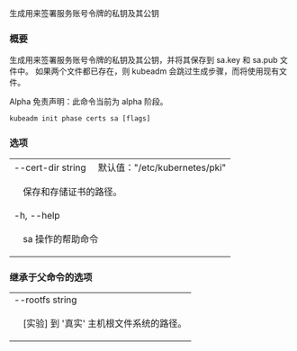 

生成用来签署服务账号令牌的私钥及其公钥


### 概要

生成用来签署服务账号令牌的私钥及其公钥，并将其保存到 sa.key 和 sa.pub 文件中。
如果两个文件都已存在，则 kubeadm 会跳过生成步骤，而将使用现有文件。

Alpha 免责声明：此命令当前为 alpha 阶段。

```
kubeadm init phase certs sa [flags]
```


### 选项

   <table style="width: 100%; table-layout: fixed;">
<colgroup>
<col span="1" style="width: 10px;" />
<col span="1" />
</colgroup>
<tbody>

<tr>
<td colspan="2">
--cert-dir string&nbsp;&nbsp;&nbsp;&nbsp;&nbsp;默认值："/etc/kubernetes/pki"
</td>
</tr>
<tr>
<td></td><td style="line-height: 130%; word-wrap: break-word;">
<p>
保存和存储证书的路径。
</p>
</td>
</tr>

<tr>
<td colspan="2">-h, --help</td>
</tr>
<tr>
<td></td><td style="line-height: 130%; word-wrap: break-word;">
<p>
sa 操作的帮助命令
</p>
</td>
</tr>

</tbody>
</table>

### 继承于父命令的选项

   <table style="width: 100%; table-layout: fixed;">
<colgroup>
<col span="1" style="width: 10px;" />
<col span="1" />
</colgroup>
<tbody>

<tr>
<td colspan="2">--rootfs string</td>
</tr>
<tr>
<td></td><td style="line-height: 130%; word-wrap: break-word;">
<p>
[实验] 到 '真实' 主机根文件系统的路径。
</p>
</td>
</tr>

</tbody>
</table>
